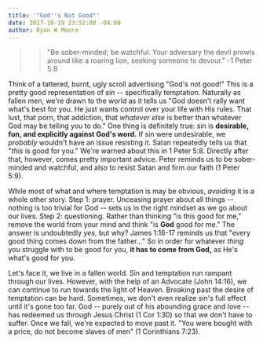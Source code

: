 ```yaml
---
title: '"God''s Not Good"'
date: 2017-10-19 23:52:00 -04:00
author: Ryan W Moore
---
```


>> "Be sober-minded; be watchful. Your adversary the devil prowls around like a roaring lion, seeking someone to devour."
> -1 Peter 5:8

Think of a tattered, burnt, ugly scroll advertising "God's not good!" This is a pretty good representation of sin -- specifically temptation. Naturally as fallen men, we're drawn to the world as it tells us "God doesn't rally want what's best for you. He just wants control over your life with His rules. That lust, that porn, that addiction, that *whatever else* is better than whatever God may be telling you to do." One thing is definitely true: sin is **desirable, fun, and explicitly against God's word.** If sin were undesirable, we *probably* wouldn't have an issue resisting it. Satan repeatedly tells us that "*this* is good for you." We're warned about this in 1 Peter 5:8. Directly after that, however, comes pretty important advice. Peter reminds us to be sober-minded and watchful, and also to resist Satan and firm our faith (1 Peter 5:9).

While most of what and where temptation is may be obvious, *avoiding* it is a whole other story. Step 1: prayer. Unceasing prayer about all things -- nothing is too trivial for God -- sets us in the right mindset as we go about our lives. Step 2: questioning. Rather than thinking "is this good for me," remove the world from your mind and think "is **God** good for me." The answer is undoubtedly *yes,* but why? James 1:16-17 reminds us that "every good thing comes down from the father..." So in order for whatever *thing* you struggle with to be good for you, **it has to come from God,** as He's what's good for you.

Let's face it, we live in a fallen world. Sin and temptation run rampant through our lives. However, with the help of an Advocate (John 14:16), we can continue to run towards the light of Heaven. Breaking past the desire of temptation can be hard. Sometimes, we don't even realize sin's full effect until it's gone too far. God -- purely out of his abounding grace and love -- has redeemed us through Jesus Christ (1 Cor 1:30) so that we don't have to suffer. Once we fall, we're expected to move past it. "You were bought with a price, do not become slaves of men" (1 Corinthians 7:23).
